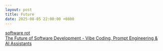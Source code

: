 ```yaml
---
layout: post
title: Future
date: 2025-08-05 22:00:00 +0800
---
```

[software rot](https://permacomputing.net/software_rot/)  
[The Future of Software Development - Vibe Coding, Prompt Engineering & AI Assistants](https://www.youtube.com/watch?v=EIPxf7rgIPI)  
